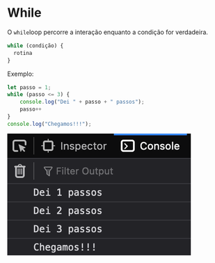 # While

O `while`loop percorre a interação enquanto a condição  for verdadeira.

```javascript
while (condição) {
  rotina
}
```

Exemplo:

```javascript
let passo = 1; 
while (passo <= 3) {
    console.log("Dei " + passo + " passos");
    passo++
}
console.log("Chegamos!!!");
```

![](<../.gitbook/assets/image (3) (1).png>)

